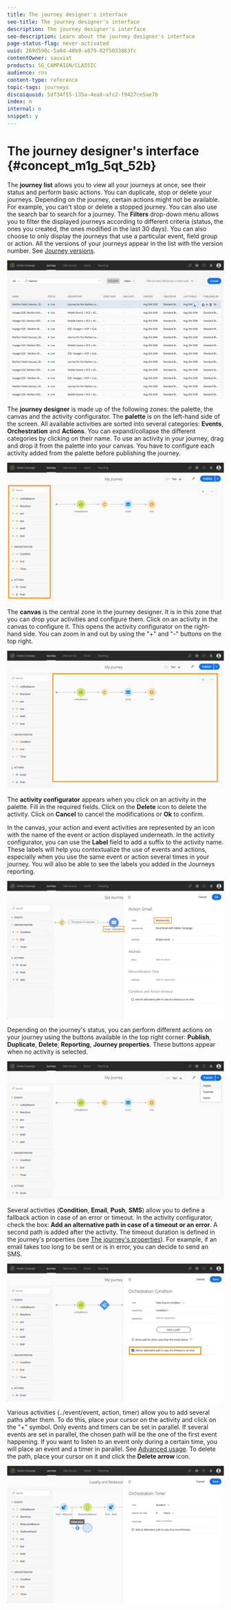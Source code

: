 ```yaml
---
title: The journey designer's interface
seo-title: The journey designer's interface
description: The journey designer's interface
seo-description: Learn about the journey designer's interface
page-status-flag: never-activated
uuid: 269d590c-5a6d-40b9-a879-02f5033863fc
contentOwner: sauviat
products: SG_CAMPAIGN/CLASSIC
audience: rns
content-type: reference
topic-tags: journeys
discoiquuid: 5df34f55-135a-4ea8-afc2-f9427ce5ae7b
index: n
internal: n
snippet: y
---
```


# The journey designer's interface {#concept_m1g_5qt_52b}

The **journey list** allows you to view all your journeys at once, see their status and perform basic actions. You can duplicate, stop or delete your journeys. Depending on the journey, certain actions might not be available. For example, you can't stop or delete a stopped journey. You can also use the search bar to search for a journey. The **Filters** drop-down menu allows you to filter the displayed journeys according to different criteria (status, the ones you created, the ones modified in the last 30 days). You can also choose to only display the journeys that use a particular event, field group or action.
All the versions of your journeys appear in the list with the version number. See [Journey versions](../journey/journeyversions.md#concept_ldc_k55_zgb).

 ![](../assets/journey37.png)

The **journey designer** is made up of the following zones: the palette, the canvas and the activity configurator.
The **palette** is on the left-hand side of the screen. All available activities are sorted into several categories: **Events**, **Orchestration** and **Actions**. You can expand/collapse the different categories by clicking on their name. To use an activity in your journey, drag and drop it from the palette into your canvas. You have to configure each activity added from the palette before publishing the journey.

 ![](../assets/journey38.png)

The **canvas** is the central zone in the journey designer. It is in this zone that you can drop your activities and configure them. Click on an activity in the canvas to configure it. This opens the activity configurator on the right-hand side. You can zoom in and out by using the "+" and "-" buttons on the top right.

 ![](../assets/journey39.png)

The **activity configurator** appears when you click on an activity in the palette. Fill in the required fields. Click on the **Delete** icon to delete the activity. Click on **Cancel** to cancel the modifications or **Ok** to confirm. 

In the canvas, your action and event activities are represented by an icon with the name of the event or action displayed underneath. In the activity configurator, you can use the **Label** field to add a suffix to the activity name. These labels will help you contextualize the use of events and actions, especially when you use the same event or action several times in your journey. You will also be able to see the labels you added in the Journeys reporting.

 ![](../assets/journey59bis.png)

Depending on the journey's status, you can perform different actions on your journey using the buttons available in the top right corner: **Publish**, **Duplicate**, **Delete**, **Reporting**, **Journey properties**. These buttons appear when no activity is selected.

 ![](../assets/journey41.png)

Several activities (**Condition**, **Email**, **Push**, **SMS**) allow you to define a fallback action in case of an error or timeout. In the activity configurator, check the box: **Add an alternative path in case of a timeout or an error**. A second path is added after the activity. The timeout duration is defined in the journey's properties (see [The journey's properties](../journey/journeyproperty.md#concept_prq_wqt_52b)). For example, if an email takes too long to be sent or is in error, you can decide to send an SMS.

 ![](../assets/journey42.png)

Various activities (../event/event, action, timer) allow you to add several paths after them. To do this, place your cursor on the activity and click on the "+" symbol. Only events and timers can be set in parallel. If several events are set in parallel, the chosen path will be the one of the first event happening. If you want to listen to an event only during a certain time, you will place an event and a timer in parallel. See [Advanced usage](../journey/journeyevent.md#concept_rws_1rt_52b/section_vxv_h25_pgb).
To delete the path, place your cursor on it and click the **Delete arrow** icon.

 ![](../assets/journey42ter.png)
